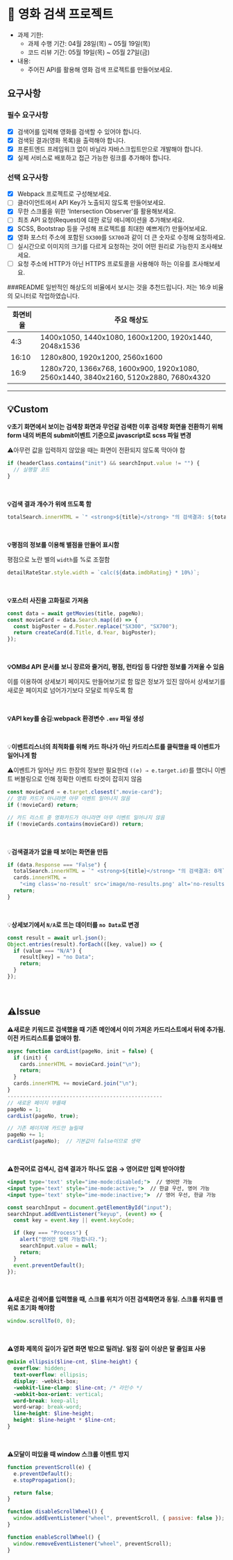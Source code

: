 # 🎥 영화 검색 프로젝트

- 과제 기한:
  - 과제 수행 기간: 04월 28일(목) ~ 05월 19일(목)
  - 코드 리뷰 기간: 05월 19일(목) ~ 05월 27일(금)
- 내용:
  - 주어진 API를 활용해 영화 검색 프로젝트를 만들어보세요.

## 요구사항

### 필수 요구사항

- [x] 검색어를 입력해 영화를 검색할 수 있어야 합니다.
- [x] 검색된 결과(영화 목록)을 출력해야 합니다.
- [x] 프론트엔드 프레임워크 없이 바닐라 자바스크립트만으로 개발해야 합니다.
- [x] 실제 서비스로 배포하고 접근 가능한 링크를 추가해야 합니다.

### 선택 요구사항

- [x] Webpack 프로젝트로 구성해보세요.
- [ ] 클라이언트에서 API Key가 노출되지 않도록 만들어보세요.
- [x] 무한 스크롤을 위한 'Intersection Observer'를 활용해보세요.
- [ ] 최초 API 요청(Request)에 대한 로딩 애니메이션을 추가해보세요.
- [x] SCSS, Bootstrap 등을 구성해 프로젝트를 최대한 예쁘게(?) 만들어보세요.
- [x] 영화 포스터 주소에 포함된 `SX300`를 `SX700`과 같이 더 큰 숫자로 수정해 요청하세요.
- [ ] 실시간으로 이미지의 크기를 다르게 요청하는 것이 어떤 원리로 가능한지 조사해보세요.
- [ ] 요청 주소에 HTTP가 아닌 HTTPS 프로토콜을 사용해야 하는 이유를 조사해보세요.

###README
일반적인 해상도의 비율에서 보시는 것을 추천드립니다. 저는 16:9 비율의 모니터로 작업하였습니다.

<html>
<body>
<!--StartFragment-->

| 화면비율 | 주요 해상도                                                                         |
| -------- | ----------------------------------------------------------------------------------- |
| 4:3      | 1400x1050, 1440x1080, 1600x1200, 1920x1440, 2048x1536                               |
| 16:10    | 1280x800, 1920x1200, 2560x1600                                                      |
| 16:9     | 1280x720, 1366x768, 1600x900, 1920x1080, 2560x1440, 3840x2160, 5120x2880, 7680x4320 |

<!--EndFragment-->
</body>
</html>

---

## 💡Custom

**💡초기 화면에서 보이는 검색창 화면과 무언갈 검색한 이후 검색창 화면을 전환하기 위해 form 내의 버튼의 submit이벤트 기준으로 javascript로 scss 파일 변경**

⚠️아무런 값을 입력하지 않았을 때는 화면이 전환되지 않도록 막아야 함

```jsx
if (headerClass.contains("init") && searchInput.value != "") {
  // 실행할 코드
}
```

<br>

**💡검색 결과 개수가 위에 뜨도록 함**

```jsx
totalSearch.innerHTML = `" <strong>${title}</strong> "의 검색결과: ${totalSearchData}개`;
```

<br>

**💡평점의 정보를 이용해 별점을 만들어 표시함**

평점으로 노란 별의 `width`를 %로 조절함

```jsx
detailRateStar.style.width = `calc(${data.imdbRating} * 10%)`;
```

<br>

**💡포스터 사진을 고화질로 가져옴**

```jsx
const data = await getMovies(title, pageNo);
const movieCard = data.Search.map((d) => {
  const bigPoster = d.Poster.replace("SX300", "SX700");
  return createCard(d.Title, d.Year, bigPoster);
});
```

<br>

**💡OMBd API 문서를 보니 장르와 줄거리, 평점, 런타임 등 다양한 정보를 가져올 수 있음**

이를 이용하여 상세보기 페이지도 만들어보기로 함
많은 정보가 있진 않아서 상세보기를 새로운 페이지로 넘어가기보다 모달로 띄우도록 함

<br>

**💡API key를 숨김:webpack 환경변수 `.env` 파일 생성**

<br>

💡**이벤트리스너의 최적화를 위해 카드 하나가 아닌 카드리스트를 클릭했을 때 이벤트가 일어나게 함**

⚠️이벤트가 일어난 카드 한장의 정보만 필요한데 `((e) ⇒ e.target.id)`를 했더니 이벤트 버블링으로 인해 정확한 이벤트 타겟이 잡히지 않음

```jsx
const movieCard = e.target.closest(".movie-card");
// 영화 카드가 아니라면 아무 이벤트 일어나지 않음
if (!movieCard) return;

// 카드 리스트 중 영화카드가 아니라면 아무 이벤트 일어나지 않음
if (!movieCards.contains(movieCard)) return;
```

<br>

💡**검색결과가 없을 때 보이는 화면을 만듬**

```jsx
if (data.Response === "False") {
  totalSearch.innerHTML = `" <strong>${title}</strong> "의 검색결과: 0개`;
  cards.innerHTML =
    "<img class='no-result' src='image/no-results.png' alt='no-results'>";
  return;
}
```

<br>

💡**상세보기에서 `N/A`로 뜨는 데이터를 `no Data`로 변경**

```jsx
const result = await url.json();
Object.entries(result).forEach(([key, value]) => {
  if (value === "N/A") {
    result[key] = "no Data";
    return;
  }
});
```

<br>

## ⚠️Issue

**⚠️새로운 키워드로 검색했을 때 기존 메인에서 이미 가져온 카드리스트에서 뒤에 추가됨. 이전 카드리스트를 없애야 함.**

```jsx
async function cardList(pageNo, init = false) {
  if (init) {
    cards.innerHTML = movieCard.join("\n");
    return;
  }
  cards.innerHTML += movieCard.join("\n");
}
--------------------------------------------------
// 새로운 페이지 부를때
pageNo = 1;
cardList(pageNo, true);

// 기존 페이지에 카드만 늘릴때
pageNo += 1;
cardList(pageNo);  // 기본값이 false이므로 생략
```

<br>

**⚠️한국어로 검색시, 검색 결과가 하나도 없음 → 영어로만 입력 받아야함**

```jsx
<input type='text' style="ime-mode:disabled;">  // 영어만 가능
<input type='text' style="ime-mode:active;">  // 한글 우선, 영어 가능
<input type='text' style="ime-mode:inactive;">  // 영어 우선, 한글 가능
```

```jsx
const searchInput = document.getElementById("input");
searchInput.addEventListener("keyup", (event) => {
  const key = event.key || event.keyCode;

  if (key === "Process") {
    alert("영어만 입력 가능합니다.");
    searchInput.value = null;
    return;
  }
  event.preventDefault();
});
```

<br>

**⚠️새로운 검색어를 입력했을 때, 스크롤 위치가 이전 검색화면과 동일. 스크롤 위치를 맨 위로 초기화 해야함**

```jsx
window.scrollTo(0, 0);
```

<br>

**⚠️영화 제목의 길이가 길면 화면 밖으로 밀려남. 일정 길이 이상은 말 줄임표 사용**

```scss
@mixin ellipsis($line-cnt, $line-height) {
  overflow: hidden;
  text-overflow: ellipsis;
  display: -webkit-box;
  -webkit-line-clamp: $line-cnt; /* 라인수 */
  -webkit-box-orient: vertical;
  word-break: keep-all;
  word-wrap: break-word;
  line-height: $line-height;
  height: $line-height * $line-cnt;
}
```

<br>

⚠️**모달이 떠있을 때 window 스크롤 이벤트 방지**

```jsx
function preventScroll(e) {
  e.preventDefault();
  e.stopPropagation();

  return false;
}

function disableScrollWheel() {
  window.addEventListener("wheel", preventScroll, { passive: false });
}

function enableScrollWheel() {
  window.removeEventListener("wheel", preventScroll);
}
```

